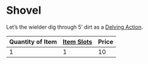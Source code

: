 # Shovel

Let’s the wielder dig through 5’ dirt as a [Delving Action](../../../../../Game%20Procedures/Action.md#Delving%20Action).

| Quantity of Item | [Item Slots](../../../../../Player%20Characters/Derived%20Statistics/Item%20Slots.md) | Price |
| ---------------- | ------------------------------------------------------------------------------------- | ----- |
| 1                | 1                                                                                     | 10    |
